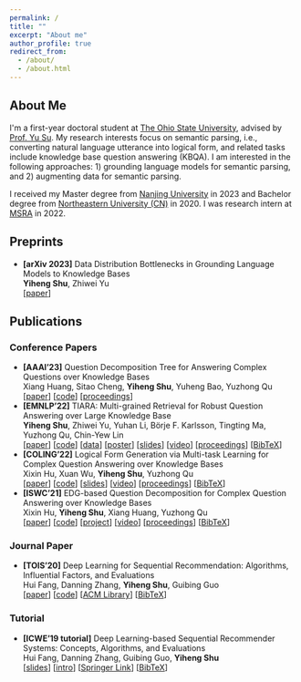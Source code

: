 ```yaml
---
permalink: /
title: ""
excerpt: "About me"
author_profile: true
redirect_from: 
  - /about/
  - /about.html
---
```


## About Me

I'm a first-year doctoral student at [The Ohio State University](https://cse.osu.edu/), advised by [Prof. Yu Su](https://ysu1989.github.io/).
My research interests focus on semantic parsing, i.e., converting natural language utterance into logical form, and related tasks include knowledge base question answering (KBQA). 
I am interested in the following approaches: 1) grounding language models for semantic parsing, and 2) augmenting data for semantic parsing. 
<!-- Before that, I did some research on recommender systems.  -->
I received my Master degree from [Nanjing University](https://www.nju.edu.cn/en/) in 2023 and Bachelor degree from [Northeastern University (CN)](http://sc.neu.edu.cn/english/main.htm) in 2020. 
I was research intern at [MSRA](https://www.msra.cn/) in 2022.

<!-- - Master in Computer Technology, [Nanjing University](https://www.nju.edu.cn/en/), 2020.09-2023.06, advised by [Prof. Yuzhong Qu](http://ws.nju.edu.cn/~yzqu)
- Bachelor in Software Engineering, [Northeastern University (CN)](http://english.neu.edu.cn/), 2016.09-2020.06, advised by [Prof. Guibing Guo](https://guoguibing.github.io/) and [Prof. Gang Wu](http://faculty.neu.edu.cn/wugang/)
- Full-time Research Intern, [Microsoft Research Asia](https://www.msra.cn/), 2022.02-2023.02, advised by researcher [Zhiwei Yu](https://www.microsoft.com/en-us/research/people/zhiwyu/) -->

## Preprints

- **[arXiv 2023]** Data Distribution Bottlenecks in Grounding Language Models to Knowledge Bases  
**Yiheng Shu**, Zhiwei Yu  
[[paper](https://arxiv.org/pdf/2309.08345.pdf)]


## Publications

### Conference Papers

- **[AAAI’23]** Question Decomposition Tree for Answering Complex Questions over Knowledge Bases  
Xiang Huang, Sitao Cheng, **Yiheng Shu**, Yuheng Bao, Yuzhong Qu  
[[paper](https://arxiv.org/pdf/2306.07597.pdf)]
[[code](https://github.com/cdhx/QDTQA)]
[[proceedings](https://ojs.aaai.org/index.php/AAAI/article/view/26519/26291)]
- **[EMNLP’22]** TIARA: Multi-grained Retrieval for Robust Question Answering over Large Knowledge Base  
**Yiheng Shu**, Zhiwei Yu, Yuhan Li, Börje F. Karlsson, Tingting Ma, Yuzhong Qu, Chin-Yew Lin  
[[paper](https://arxiv.org/abs/2210.12925)]
[[code](https://github.com/microsoft/KC/tree/main/papers/TIARA)]
[[data](https://drive.google.com/file/d/171vTwW-tO4_5DdEzlYljj2-M3YHvegYF/view?usp=sharing)]
[[poster](https://yihengshu.github.io/files/EMNLP22poster.pdf)]
[[slides](https://yihengshu.github.io/files/EMNLP22slides.pdf)]
[[video](https://s3.amazonaws.com/pf-user-files-01/u-59356/uploads/2022-11-04/fr03tjr/EMNLP22.mp4)] 
[[proceedings](https://aclanthology.org/2022.emnlp-main.555/)]
[[BibTeX](https://aclanthology.org/2022.emnlp-main.555.bib)]
- **[COLING’22]** Logical Form Generation via Multi-task Learning for Complex Question Answering over Knowledge Bases  
Xixin Hu, Xuan Wu, **Yiheng Shu**, Yuzhong Qu  
[[paper](https://aclanthology.org/2022.coling-1.145.pdf)] 
[[code](https://github.com/HXX97/GMT-KBQA)] 
[[slides](https://s3.amazonaws.com/pf-user-files-01/u-59356/uploads/2022-09-23/ff53s0y/1216_GMTKBQA_presentation.pdf)] 
[[video](https://s3.amazonaws.com/pf-user-files-01/u-59356/uploads/2022-09-23/8y23sus/1216_GMTKBQA_video.mp4)] 
[[proceedings](https://aclanthology.org/2022.coling-1.145/)] 
[[BibTeX](https://aclanthology.org/2022.coling-1.145.bib)]
- **[ISWC’21]** EDG-based Question Decomposition for Complex Question Answering over Knowledge Bases  
Xixin Hu, **Yiheng Shu**, Xiang Huang, Yuzhong Qu  
[[paper](https://www.researchgate.net/profile/Xixin-Hu/publication/354925951_EDG-Based_Question_Decomposition_for_Complex_Question_Answering_over_Knowledge_Bases/links/63023efae3c7de4c3472860d/EDG-Based-Question-Decomposition-for-Complex-Question-Answering-over-Knowledge-Bases.pdf)] 
[[code](http://github.com/HXX97/EDGQA)] 
[[project](http://edgqa.github.io)] 
[[video](http://videolectures.net/iswc2021_1a_question_decomposition/)] 
[[proceedings](https://link.springer.com/chapter/10.1007/978-3-030-88361-4_8)] 
[[BibTeX](https://dblp.org/rec/conf/semweb/HuSHQ21.html?view=bibtex)]

### Journal Paper

- **[TOIS’20]** Deep Learning for Sequential Recommendation: Algorithms, Influential Factors, and Evaluations  
Hui Fang, Danning Zhang, **Yiheng Shu**, Guibing Guo  
[[paper](https://arxiv.org/abs/1905.01997)] 
[[code](https://github.com/sttich/dl-recommendation)] 
[[ACM Library](https://dl.acm.org/doi/10.1145/3426723)] 
[[BibTeX](https://dblp.org/rec/journals/tois/FangZSG20.html?view=bibtex)]

### Tutorial

- **[ICWE’19 tutorial]** Deep Learning-based Sequential Recommender Systems: Concepts, Algorithms, and Evaluations  
Hui Fang, Danning Zhang, Guibing Guo, **Yiheng Shu**  
[[slides](http://web.geni-pco.com/icwe2019/tutorial2_DL-based_rs.pdf)] 
[[intro](https://icwe2019.webengineering.org/program_tutorials/)] 
[[Springer Link](https://link.springer.com/chapter/10.1007/978-3-030-19274-7_47)] 
[[BibTeX](https://dblp.org/rec/conf/icwe/0002GZS19.html?view=bibtex)]
